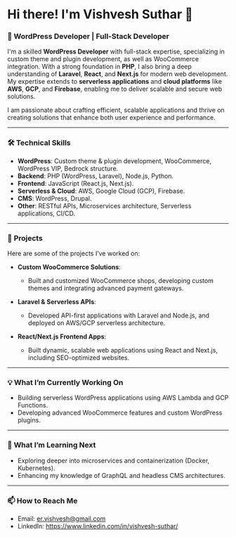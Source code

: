# Hi there! I'm Vishvesh Suthar 👋

### 🚀 WordPress Developer | Full-Stack Developer

I'm a skilled **WordPress Developer** with full-stack expertise, specializing in custom theme and plugin development, as well as WooCommerce integration. With a strong foundation in **PHP**, I also bring a deep understanding of **Laravel**, **React**, and **Next.js** for modern web development. My expertise extends to **serverless applications** and **cloud platforms** like **AWS**, **GCP**, and **Firebase**, enabling me to deliver scalable and secure web solutions.

I am passionate about crafting efficient, scalable applications and thrive on creating solutions that enhance both user experience and performance.

---

### 🛠 **Technical Skills**

- **WordPress**: Custom theme & plugin development, WooCommerce, WordPress VIP, Bedrock structure.
- **Backend**: PHP (WordPress, Laravel), Node.js, Python.
- **Frontend**: JavaScript (React.js, Next.js).
- **Serverless & Cloud**: AWS, Google Cloud (GCP), Firebase.
- **CMS**: WordPress, Drupal.
- **Other**: RESTful APIs, Microservices architecture, Serverless applications, CI/CD.

---

### 📂 **Projects**

Here are some of the projects I’ve worked on:

- **Custom WooCommerce Solutions**: 
  - Built and customized WooCommerce shops, developing custom themes and integrating advanced payment gateways.
  
- **Laravel & Serverless APIs**:
  - Developed API-first applications with Laravel and Node.js, and deployed on AWS/GCP serverless architecture.
  
- **React/Next.js Frontend Apps**:
  - Built dynamic, scalable web applications using React and Next.js, including SEO-optimized websites.

---

### 💡 **What I’m Currently Working On**

- Building serverless WordPress applications using AWS Lambda and GCP Functions.
- Developing advanced WooCommerce features and custom WordPress plugins.

---

### 🌱 **What I’m Learning Next**

- Exploring deeper into microservices and containerization (Docker, Kubernetes).
- Enhancing my knowledge of GraphQL and headless CMS architectures.

---

### 📫 **How to Reach Me**

- Email: er.vishvesh@gmail.com
- LinkedIn: https://www.linkedin.com/in/vishvesh-suthar/
